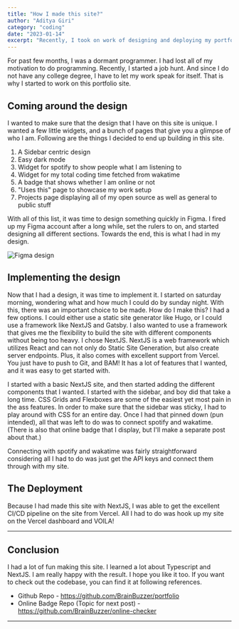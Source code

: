 ```yaml
---
title: "How I made this site?"
author: "Aditya Giri"
category: "coding"
date: "2023-01-14"
excerpt: "Recently, I took on work of designing and deploying my portfolio site. There are a lot of tiny things that I have done with this site, and I want to walk you through my process of developing this site."
---
```


For past few months, I was a dormant programmer. I had lost all of my motivation to do programming. Recently, I started a job hunt. And since I do not have any college degree, I have to let my work speak for itself. That is why I started to work on this portfolio site.

## Coming around the design

I wanted to make sure that the design that I have on this site is unique. I wanted a few little widgets, and a bunch of pages that give you a glimpse of who I am. Following are the things I decided to end up building in this site.

1. A Sidebar centric design
2. Easy dark mode
3. Widget for spotify to show people what I am listening to
4. Widget for my total coding time fetched from wakatime
5. A badge that shows whether I am online or not
6. "Uses this" page to showcase my work setup
7. Projects page displaying all of my open source as well as general to public stuff

With all of this list, it was time to design something quickly in Figma. I fired up my Figma account after a long while, set the rulers to on, and started designing all different sections. Towards the end, this is what I had in my design.

![Figma design](https://ik.imagekit.io/brainbuzzer/figma-ruler.png?ik-sdk-version=javascript-1.4.3&updatedAt=1673712854419)

## Implementing the design

Now that I had a design, it was time to implement it. I started on saturday morning, wondering what and how much I could do by sunday night. With this, there was an important choice to be made. How do I make this? I had a few options. I could either use a static site generator like Hugo, or I could use a framework like NextJS and Gatsby. I also wanted to use a framework that gives me the flexibility to build the site with different components without being too heavy. I chose NextJS. NextJS is a web framework which utilizes React and can not only do Static Site Generation, but also create server endpoints. Plus, it also comes with excellent support from Vercel. You just have to push to Git, and BAM! It has a lot of features that I wanted, and it was easy to get started with.

I started with a basic NextJS site, and then started adding the different components that I wanted. I started with the sidebar, and boy did that take a long time. CSS Grids and Flexboxes are some of the easiest yet most pain in the ass features. In order to make sure that the sidebar was sticky, I had to play around with CSS for an entire day. Once I had that pinned down (pun intended), all that was left to do was to connect spotify and wakatime. (There is also that online badge that I display, but I'll make a separate post about that.)

Connecting with spotify and wakatime was fairly straightforward considering all I had to do was just get the API keys and connect them through with my site.

## The Deployment

Because I had made this site with NextJS, I was able to get the excellent CI/CD pipeline on the site from Vercel. All I had to do was hook up my site on the Vercel dashboard and VOILA!

---

## Conclusion

I had a lot of fun making this site. I learned a lot about Typescript and NextJS. I am really happy with the result. I hope you like it too. If you want to check out the codebase, you can find it at following references.

* Github Repo - <https://github.com/BrainBuzzer/portfolio>
* Online Badge Repo (Topic for next post) - <https://github.com/BrainBuzzer/online-checker>

---

